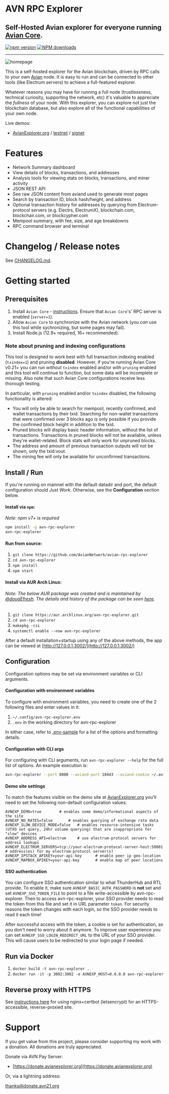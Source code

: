 # AVN RPC Explorer

## Self-Hosted Avian explorer for everyone running [Avian Core](https://github.com/avian/avian).

[![npm version][npm-ver-img]][npm-ver-url] [![NPM downloads][npm-dl-alltime-img]][npm-dl-url]


---


![homepage](./public/img/screenshots/homepage.png)



This is a self-hosted explorer for the Avian blockchain, driven by RPC calls to your own [Avian](https://github.com/avian/avian) node. It is easy to run and can be connected to other tools (like Electrum servers) to achieve a full-featured explorer.

Whatever reasons you may have for running a full node (trustlessness, technical curiosity, supporting the network, etc) it's valuable to appreciate the *fullness* of your node. With this explorer, you can explore not just the blockchain database, but also explore all of the functional capabilities of your own node.

Live demos:

* [AvianExplorer.org](https://avianexplorer.org) / [testnet](https://testnet.avianexplorer.org) / [signet](https://signet.avianexplorer.org)


# Features

* Network Summary dashboard
* View details of blocks, transactions, and addresses
* Analysis tools for viewing stats on blocks, transactions, and miner activity
* JSON REST API
* See raw JSON content from aviand used to generate most pages
* Search by transaction ID, block hash/height, and address
* Optional transaction history for addresses by querying from Electrum-protocol servers (e.g. Electrs, ElectrumX), blockchain.com, blockchair.com, or blockcypher.com
* Mempool summary, with fee, size, and age breakdowns
* RPC command browser and terminal


# Changelog / Release notes

See [CHANGELOG.md](/CHANGELOG.md).


# Getting started

## Prerequisites

1. Install `Avian Core` - [instructions](https://avian.org/en/full-node). Ensure that `Avian Core`'s' RPC server is enabled (`server=1`).
2. Allow `Avian Core` to synchronize with the Avian network (you *can* use this tool while sychronizing, but some pages may fail).
3. Install Node.js (12.9+ required, 16+ recommended).

### Note about pruning and indexing configurations

This tool is designed to work best with full transaction indexing enabled (`txindex=1`) and pruning **disabled**. 
However, if you're running Avian Core v0.21+ you can run *without* `txindex` enabled and/or *with* `pruning` enabled and this tool will continue to function, but some data will be incomplete or missing. Also note that such Avian Core configurations receive less thorough testing.

In particular, with `pruning` enabled and/or `txindex` disabled, the following functionality is altered:

* You will only be able to search for mempool, recently confirmed, and wallet transactions by their txid. Searching for non-wallet transactions that were confirmed over 3 blocks ago is only possible if you provide the confirmed block height in addition to the txid.
* Pruned blocks will display basic header information, without the list of transactions. Transactions in pruned blocks will not be available, unless they're wallet-related. Block stats will only work for unpruned blocks.
* The address and amount of previous transaction outputs will not be shown, only the txid:vout.
* The mining fee will only be available for unconfirmed transactions.


## Install / Run

If you're running on mainnet with the default datadir and port, the default configuration should *Just Work*. Otherwise, see the **Configuration** section below.

#### Install via `npm`:

*Note: npm v7+ is required*

```bash
npm install -g avn-rpc-explorer
avn-rpc-explorer
```

#### Run from source:

1. `git clone https://github.com/AvianNetwork/avian-rpc-explorer`
2. `cd avn-rpc-explorer`
3. `npm install`
4. `npm start`


#### Install via AUR Arch Linux:

###### Note: The below AUR package was created and is maintained by [@dougEfresh](https://github.com/dougEfresh). The details and history of the package can be seen [here](https://aur.archlinux.org/packages/avn-rpc-explorer/).

1. `git clone https://aur.archlinux.org/avn-rpc-explorer.git`
2. `cd avn-rpc-explorer`
3. `makepkg -csi`
4. `systemctl enable --now avn-rpc-explorer`



After a default installation+startup using any of the above methods, the app can be viewed at [http://127.0.0.1:3002/](http://127.0.0.1:3002/)


## Configuration

Configuration options may be set via environment variables or CLI arguments.

#### Configuration with environment variables

To configure with environment variables, you need to create one of the 2 following files and enter values in it:

1. `~/.config/avn-rpc-explorer.env`
2. `.env` in the working directory for avn-rpc-explorer

In either case, refer to [.env-sample](.env-sample) for a list of the options and formatting details.

#### Configuration with CLI args

For configuring with CLI arguments, run `avn-rpc-explorer --help` for the full list of options. An example execution is:

```bash
avn-rpc-explorer --port 8080 --aviand-port 18443 --aviand-cookie ~/.avian/regtest/.cookie
```

#### Demo site settings

To match the features visible on the demo site at [AvianExplorer.org](https://avianexplorer.org) you'll need to set the following non-default configuration values:

    AVNEXP_DEMO=true 		# enables some demo/informational aspects of the site
    AVNEXP_NO_RATES=false		# enables querying of exchange rate data
    AVNEXP_SLOW_DEVICE_MODE=false	# enables resource-intensive tasks (UTXO set query, 24hr volume querying) that are inappropriate for "slow" devices
    AVNEXP_ADDRESS_API=electrum 	# use electrum-protocol servers for address lookups
    AVNEXP_ELECTRUM_SERVERS=tcp://your-electrum-protocol-server-host:50001		# address(es) for my electrum-protocol server(s)
    AVNEXP_IPSTACK_APIKEY=your-api-key		# enable peer ip geo-location
    AVNEXP_MAPBOX_APIKEY=your-api-key		# enable map of peer locations

#### SSO authentication

You can configure SSO authentication similar to what ThunderHub and RTL provide.
To enable it, make sure `AVNEXP_BASIC_AUTH_PASSWORD` is **not** set and set `AVNEXP_SSO_TOKEN_FILE` to point to a file write-accessible by avn-rpc-explorer.
Then to access avn-rpc-explorer, your SSO provider needs to read the token from this file and set it in URL parameter `token`.
For security reasons the token changes with each login, so the SSO provider needs to read it each time!

After successful access with the token, a cookie is set for authentication, so you don't need to worry about it anymore.
To improve user experience you can set `AVNEXP_SSO_LOGIN_REDIRECT_URL` to the URL of your SSO provider.
This will cause users to be redirected to your login page if needed.

## Run via Docker

1. `docker build -t avn-rpc-explorer .`
2. `docker run -it -p 3002:3002 -e AVNEXP_HOST=0.0.0.0 avn-rpc-explorer`


## Reverse proxy with HTTPS

See [instructions here](docs/nginx-reverse-proxy.md) for using nginx+certbot (letsencrypt) for an HTTPS-accessible, reverse-proxied site.


# Support

If you get value from this project, please consider supporting my work with a donation. All donations are truly appreciated.

Donate via AVN Pay Server:

* [https://donate.avianexplorer.org](https://donate.avianexplorer.org)

Or, via a lightning address:

thanks@donate.avn21.org


[npm-ver-img]: https://img.shields.io/npm/v/avn-rpc-explorer.svg?style=flat
[npm-ver-url]: https://www.npmjs.com/package/avn-rpc-explorer
[npm-dl-img]: http://img.shields.io/npm/dm/avn-rpc-explorer.svg?style=flat
[npm-dl-url]: https://npmcharts.com/compare/avn-rpc-explorer?minimal=true

[npm-dl-weekly-img]: https://badgen.net/npm/dw/avn-rpc-explorer?icon=npm&cache=300
[npm-dl-monthly-img]: https://badgen.net/npm/dm/avn-rpc-explorer?icon=npm&cache=300
[npm-dl-yearly-img]: https://badgen.net/npm/dy/avn-rpc-explorer?icon=npm&cache=300
[npm-dl-alltime-img]: https://badgen.net/npm/dt/avn-rpc-explorer?icon=npm&cache=300&label=total%20downloads

